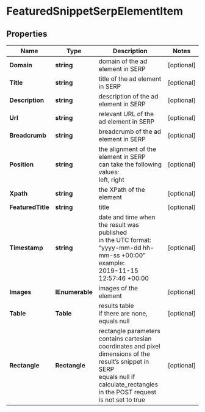 # FeaturedSnippetSerpElementItem


## Properties

| Name | Type | Description | Notes |
|------------ | ------------- | ------------- | -------------|
**Domain** | **string** | domain of the ad element in SERP |[optional]|
**Title** | **string** | title of the ad element in SERP |[optional]|
**Description** | **string** | description of the ad element in SERP |[optional]|
**Url** | **string** | relevant URL of the ad element in SERP |[optional]|
**Breadcrumb** | **string** | breadcrumb of the ad element in SERP |[optional]|
**Position** | **string** | the alignment of the element in SERP<br>can take the following values:<br>left, right |[optional]|
**Xpath** | **string** | the XPath of the element |[optional]|
**FeaturedTitle** | **string** | title |[optional]|
**Timestamp** | **string** | date and time when the result was published<br>in the UTC format: “yyyy-mm-dd hh-mm-ss +00:00”<br>example:<br>2019-11-15 12:57:46 +00:00 |[optional]|
**Images** | **IEnumerable<ImagesElement>** | images of the element |[optional]|
**Table** | **Table** | results table<br>if there are none, equals null |[optional]|
**Rectangle** | **Rectangle** | rectangle parameters<br>contains cartesian coordinates and pixel dimensions of the result’s snippet in SERP<br>equals null if calculate_rectangles in the POST request is not set to true |[optional]|